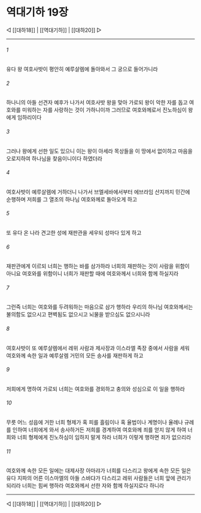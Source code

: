 # 역대기하 19장

◁ [[대하18]] | [[역대기하]] | [[대하20]] ▷
***

###### 1
유다 왕 여호사밧이 평안히 예루살렘에 돌아와서 그 궁으로 들어가니라

###### 2
하나니의 아들 선견자 예후가 나가서 여호사밧 왕을 맞아 가로되 왕이 악한 자를 돕고 여호와를 미워하는 자를 사랑하는 것이 가하니이까 그러므로 여호와께로서 진노하심이 왕에게 임하리이다

###### 3
그러나 왕에게 선한 일도 있으니 이는 왕이 아세라 목상들을 이 땅에서 없이하고 마음을 오로지하여 하나님을 찾음이니이다 하였더라

###### 4
여호사밧이 예루살렘에 거하더니 나가서 브엘세바에서부터 에브라임 산지까지 민간에 순행하며 저희를 그 열조의 하나님 여호와께로 돌아오게 하고

###### 5
또 유다 온 나라 견고한 성에 재판관을 세우되 성마다 있게 하고

###### 6
재판관에게 이르되 너희는 행하는 바를 삼가하라 너희의 재판하는 것이 사람을 위함이 아니요 여호와를 위함이니 너희가 재판할 때에 여호와께서 너희와 함께 하실지라

###### 7
그런즉 너희는 여호와를 두려워하는 마음으로 삼가 행하라 우리의 하나님 여호와께서는 불의함도 없으시고 편벽됨도 없으시고 뇌물을 받으심도 없으시니라

###### 8
여호사밧이 또 예루살렘에서 레위 사람과 제사장과 이스라엘 족장 중에서 사람을 세워 여호와께 속한 일과 예루살렘 거민의 모든 송사를 재판하게 하고

###### 9
저희에게 명하여 가로되 너희는 여호와를 경외하고 충의와 성심으로 이 일을 행하라

###### 10
무릇 어느 성읍에 거한 너희 형제가 혹 피를 흘림이나 혹 율법이나 계명이나 율례나 규례를 인하여 너희에게 와서 송사하거든 저희를 경계하여 여호와께 죄를 얻지 않게 하여 너희와 너희 형제에게 진노하심이 임하지 말게 하라 너희가 이렇게 행하면 죄가 없으리라

###### 11
여호와께 속한 모든 일에는 대제사장 아마랴가 너희를 다스리고 왕에게 속한 모든 일은 유다 지파의 어른 이스마엘의 아들 스바댜가 다스리고 레위 사람들은 너희 앞에 관리가 되리라 너희는 힘써 행하라 여호와께서 선한 자와 함께 하실지로다 하니라

***
◁ [[대하18]] | [[역대기하]] | [[대하20]] ▷